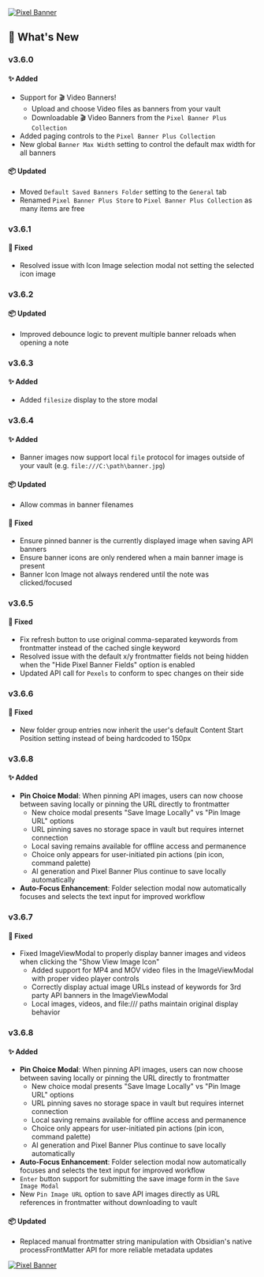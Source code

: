 <a href="https://www.youtube.com/watch?v=tfNqEAQuhXs">
  <img src="https://pixel-banner.online/img/pixel-banner-v3.6.jpg" alt="Pixel Banner" style="max-width: 400px;">
</a>

## 🎉 What's New
### v3.6.0
#### ✨ Added
- Support for 🎬 Video Banners!
  - Upload and choose Video files as banners from your vault
  - Downloadable 🎬 Video Banners from the `Pixel Banner Plus Collection`
- Added paging controls to the `Pixel Banner Plus Collection`
- New global `Banner Max Width` setting to control the default max width for all banners

#### 📦 Updated
- Moved `Default Saved Banners Folder` setting to the `General` tab
- Renamed `Pixel Banner Plus Store` to `Pixel Banner Plus Collection` as many items are free

### v3.6.1
#### 🐛 Fixed
- Resolved issue with Icon Image selection modal not setting the selected icon image

### v3.6.2
#### 📦 Updated
- Improved debounce logic to prevent multiple banner reloads when opening a note

### v3.6.3
#### ✨ Added
- Added `filesize` display to the store modal

### v3.6.4
#### ✨ Added
- Banner images now support local `file` protocol for images outside of your vault (e.g. `file:///C:\path\banner.jpg`)

#### 📦 Updated
- Allow commas in banner filenames

#### 🐛 Fixed
- Ensure pinned banner is the currently displayed image when saving API banners
- Ensure banner icons are only rendered when a main banner image is present
- Banner Icon Image not always rendered until the note was clicked/focused

### v3.6.5
#### 🐛 Fixed
- Fix refresh button to use original comma-separated keywords from frontmatter instead of the cached single keyword
- Resolved issue with the default x/y frontmatter fields not being hidden when the "Hide Pixel Banner Fields" option is enabled
- Updated API call for `Pexels` to conform to spec changes on their side

### v3.6.6
#### 🐛 Fixed
- New folder group entries now inherit the user's default Content Start Position setting instead of being hardcoded to 150px

### v3.6.8
#### ✨ Added
- **Pin Choice Modal**: When pinning API images, users can now choose between saving locally or pinning the URL directly to frontmatter
  - New choice modal presents "Save Image Locally" vs "Pin Image URL" options
  - URL pinning saves no storage space in vault but requires internet connection
  - Local saving remains available for offline access and permanence
  - Choice only appears for user-initiated pin actions (pin icon, command palette)
  - AI generation and Pixel Banner Plus continue to save locally automatically
- **Auto-Focus Enhancement**: Folder selection modal now automatically focuses and selects the text input for improved workflow

### v3.6.7
#### 🐛 Fixed
- Fixed ImageViewModal to properly display banner images and videos when clicking the "Show View Image Icon"
  - Added support for MP4 and MOV video files in the ImageViewModal with proper video player controls
  - Correctly display actual image URLs instead of keywords for 3rd party API banners in the ImageViewModal
  - Local images, videos, and file:/// paths maintain original display behavior

### v3.6.8
#### ✨ Added
- **Pin Choice Modal**: When pinning API images, users can now choose between saving locally or pinning the URL directly to frontmatter
  - New choice modal presents "Save Image Locally" vs "Pin Image URL" options
  - URL pinning saves no storage space in vault but requires internet connection
  - Local saving remains available for offline access and permanence
  - Choice only appears for user-initiated pin actions (pin icon, command palette)
  - AI generation and Pixel Banner Plus continue to save locally automatically
- **Auto-Focus Enhancement**: Folder selection modal now automatically focuses and selects the text input for improved workflow
- `Enter` button support for submitting the save image form in the `Save Image Modal`
- New `Pin Image URL` option to save API images directly as URL references in frontmatter without downloading to vault

#### 📦 Updated
- Replaced manual frontmatter string manipulation with Obsidian's native processFrontMatter API for more reliable metadata updates

<a href="https://www.youtube.com/watch?v=pJFsMfrWak4">
  <img src="https://pixel-banner.online/img/pixel-banner-transparent-bg.png" alt="Pixel Banner" style="max-width: 400px;">
</a>
